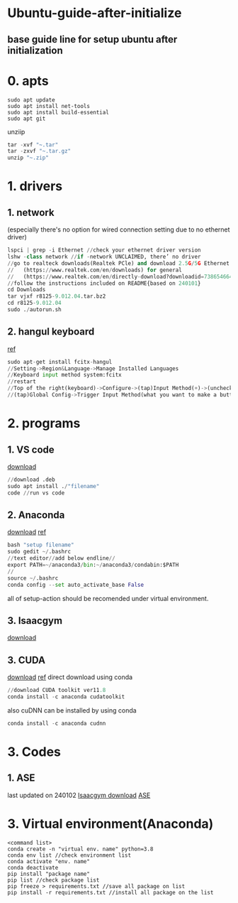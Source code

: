 # Ubuntu-guide-after-initialize
base guide line for setup ubuntu after initialization
---
# 0. apts
```
sudo apt update
sudo apt install net-tools
sudo apt install build-essential
sudo apt git
```
unziip
```python
tar -xvf "~.tar"
tar -zxvf "~.tar.gz"
unzip "~.zip"
```
# 1. drivers
## 1. network
(especially there's no option for wired connection setting due to no ethernet driver)
```python
lspci | grep -i Ethernet //check your ethernet driver version
lshw -class network //if -network UNCLAIMED, there’ no driver
//go to realteck downloads(Realtek PCle) and download 2.5G/5G Ethernet LINUX driver
//   (https://www.realtek.com/en/downloads) for general
//   (https://www.realtek.com/en/directly-download?downloadid=73865466490b208c00b7ea79734b7ac4) for 240101
//follow the instructions included on README{based on 240101}
cd Downloads
tar vjxf r8125-9.012.04.tar.bz2
cd r8125-9.012.04
sudo ./autorun.sh
```
## 2. hangul keyboard
[ref](https://driz2le.tistory.com/253)
```python
sudo apt-get install fcitx-hangul
//Setting->Region&Language->Manage Installed Languages
//Keyboard input method system:fcitx
//restart
//Top of the right(keyboard)->Configure->(tap)Input Method(+)->(unchecked)Only Show Current Language->(put)hangul
//(tap)Global Config->Trigger Input Method(what you want to make a button)
```
# 2. programs
## 1. VS code
[download](https://code.visualstudio.com/)
```python
//download .deb
sudo apt install ./"filename"
code //run vs code
```
## 2. Anaconda
[download](https://www.anaconda.com/download)
[ref](https://ieworld.tistory.com/12)
```python
bash "setup filename"
sudo gedit ~/.bashrc
//text editor//add below endline//
export PATH=~/anaconda3/bin:~/anaconda3/condabin:$PATH
//
source ~/.bashrc
conda config --set auto_activate_base False
```
all of setup-action should be recomended under virtual environment.
## 3. Isaacgym
[download](https://developer.nvidia.com/isaac-gym/download)
## 3. CUDA
[download](https://developer.nvidia.com/cuda-toolkit-archive)
[ref](https://webnautes.tistory.com/1844)
direct download using conda
```python
//download CUDA toolkit ver11.8
conda install -c anaconda cudatoolkit
```
also cuDNN can be installed by using conda
```python
conda install -c anaconda cudnn
```
# 3. Codes
## 1. ASE
last updated on 240102
[Isaacgym download](https://developer.nvidia.com/isaac-gym/download)
[ASE](https://github.com/nv-tlabs/ASE.git)
# 3. Virtual environment(Anaconda)
```
<command list>
conda create -n "virtual env. name" python=3.8
conda env list //check environment list
conda activate "env. name"
conda deactivate
pip install "package name"
pip list //check package list
pip freeze > requirements.txt //save all package on list
pip install -r requirements.txt //install all package on the list
```
